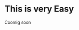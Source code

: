 <!DOCTYPE html>
<html>
<title>HTML Tutorial</title>
<body>

<h1>This is very Easy</h1>
<p>Coomig soon</p>

</body>
</html>
